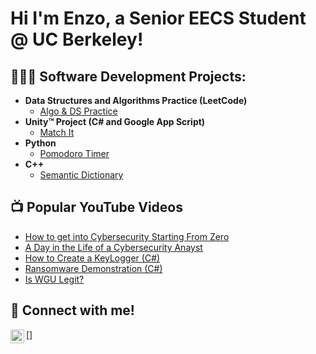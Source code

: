 <h1>Hi I'm Enzo, a Senior EECS Student @ UC Berkeley!

<h2>👨🏽‍💻 Software Development Projects:</h2>

- <b>Data Structures and Algorithms Practice (LeetCode)</b>
  - [Algo & DS Practice](https://github.com/EnzoMassyle/LeetCode-Algos-DS)
- <b>Unity™ Project (C# and Google App Script)</b>
  - [Match It](https://github.com/EnzoMassyle/Match-It)
- <b>Python</b>
  - [Pomodoro Timer](https://github.com/joshmadakor1/Sentinel-Lab)
- <b>C++</b>
  - [Semantic Dictionary](https://github.com/joshmadakor1/EncrypterPOC)

<h2>📺 Popular YouTube Videos</h2>

- [How to get into Cybersecurity Starting From Zero](https://www.youtube.com/watch?v=a83ASGn_V_s)
- [A Day in the Life of a Cybersecurity Anayst](https://www.youtube.com/watch?v=uHy3oM7NnoU)
- [How to Create a KeyLogger (C#)](https://www.youtube.com/watch?v=N-L9hklSlNk)
- [Ransomware Demonstration (C#)](https://www.youtube.com/watch?v=OfvdQeh79s0)
- [Is WGU Legit?](https://www.youtube.com/watch?v=E2MwRWxDBkA)

<h2> 🤳 Connect with me!</h2>
 [<img align="left" alt="JoshMadakor | LinkedIn" width="22px" src="https://cdn.jsdelivr.net/npm/simple-icons@v3/icons/linkedin.svg" />]

[linkedin]: https://www.linkedin.com/in/enzo-massyle

<!--
**joshmadakor1/joshmadakor1** is a ✨ _special_ ✨ repository because its `README.md` (this file) appears on your GitHub profile.

Here are some ideas to get you started:

- 🔭 I’m currently working on ...
- 🌱 I’m currently learning ...
- 👯 I’m looking to collaborate on ...
- 🤔 I’m looking for help with ...
- 💬 Ask me about ...
- 📫 How to reach me: ...
- 😄 Pronouns: ...
- ⚡ Fun fact: ...
-->
